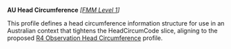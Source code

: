 **AU Head Circumference** *[[FMM Level 1](guidance.html)]*

This profile defines a head circumference information structure for use in an Australian context that tightens the HeadCircumCode slice, aligning to the proposed [R4 Observation Head Circumference](http://build.fhir.org/headcircum.html) profile.
